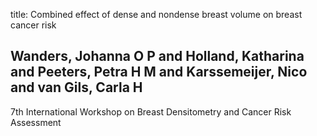 title: Combined effect of dense and nondense breast volume on breast cancer risk

## Wanders, Johanna O P and Holland, Katharina and Peeters, Petra H M and Karssemeijer, Nico and van Gils, Carla H
7th International Workshop on Breast Densitometry and Cancer Risk Assessment

